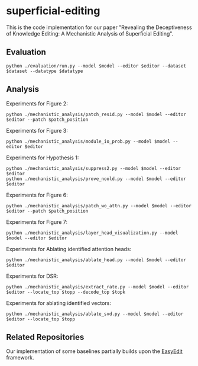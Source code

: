 # superficial-editing
This is the code implementation for our paper "Revealing the Deceptiveness of Knowledge Editing: A Mechanistic Analysis of Superficial Editing".

## Evaluation
`python ./evaluation/run.py --model $model --editor $editor --dataset $dataset --datatype $datatype`

## Analysis
Experiments for Figure 2:

`python ./mechanistic_analysis/patch_resid.py --model $model --editor $editor --patch $patch_position`

Experiments for Figure 3:

`python ./mechanistic_analysis/module_io_prob.py --model $model --editor $editor`

Experiments for Hypothesis 1:

```
python ./mechanistic_analysis/suppress2.py --model $model --editor $editor
python ./mechanistic_analysis/prove_noold.py --model $model --editor $editor
```

Experiments for Figure 6:

```
python ./mechanistic_analysis/patch_wo_attn.py --model $model --editor $editor --patch $patch_position
```

Experiments for Figure 7:

```
python ./mechanistic_analysis/layer_head_visualization.py --model $model --editor $editor
```

Experiments for Ablating identified attention heads:

```
python ./mechanistic_analysis/ablate_head.py --model $model --editor $editor
```

Experiments for DSR:

```
python ./mechanistic_analysis/extract_rate.py --model $model --editor $editor --locate_top $topp --decode_top $topk
```

Experiments for ablating identified vectors:

```
python ./mechanistic_analysis/ablate_svd.py --model $model --editor $editor --locate_top $topp
```

## Related Repositories
Our implementation of some baselines partially builds upon the [EasyEdit](https://github.com/zjunlp/EasyEdit/tree/main) framework.

